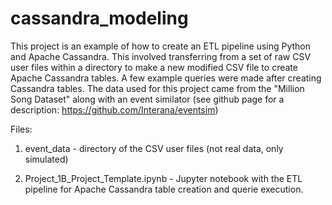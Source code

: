 # cassandra_modeling
This project is an example of how to create an ETL pipeline using Python and Apache Cassandra. This involved transferring from a set of raw CSV user files within a directory to make a new modified CSV file to create Apache Cassandra tables. A few example queries were made after creating Cassandra tables.
The data used for this project came from the "Million Song Dataset" along with an event similator (see github page for a description: https://github.com/Interana/eventsim) 

Files:

1) event_data - directory of the CSV user files (not real data, only simulated)

2) Project_1B_Project_Template.ipynb - Jupyter notebook with the ETL pipeline for Apache Cassandra table creation and querie execution.
